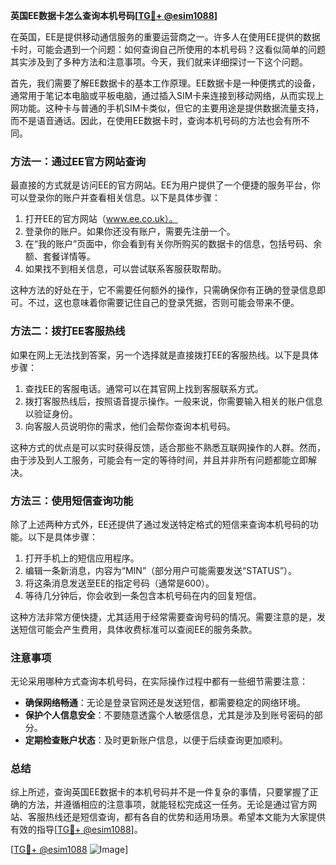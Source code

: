 **英国EE数据卡怎么查询本机号码[[TG💪+ @esim1088](https://t.me/s/esim1088)]**

在英国，EE是提供移动通信服务的重要运营商之一。许多人在使用EE提供的数据卡时，可能会遇到一个问题：如何查询自己所使用的本机号码？这看似简单的问题其实涉及到了多种方法和注意事项。今天，我们就来详细探讨一下这个问题。

首先，我们需要了解EE数据卡的基本工作原理。EE数据卡是一种便携式的设备，通常用于笔记本电脑或平板电脑，通过插入SIM卡来连接到移动网络，从而实现上网功能。这种卡与普通的手机SIM卡类似，但它的主要用途是提供数据流量支持，而不是语音通话。因此，在使用EE数据卡时，查询本机号码的方法也会有所不同。

### 方法一：通过EE官方网站查询

最直接的方式就是访问EE的官方网站。EE为用户提供了一个便捷的服务平台，你可以登录你的账户并查看相关信息。以下是具体步骤：

1. 打开EE的官方网站（www.ee.co.uk）。
2. 登录你的账户。如果你还没有账户，需要先注册一个。
3. 在“我的账户”页面中，你会看到有关你所购买的数据卡的信息，包括号码、余额、套餐详情等。
4. 如果找不到相关信息，可以尝试联系客服获取帮助。

这种方法的好处在于，它不需要任何额外的操作，只需确保你有正确的登录信息即可。不过，这也意味着你需要记住自己的登录凭据，否则可能会带来不便。

### 方法二：拨打EE客服热线

如果在网上无法找到答案，另一个选择就是直接拨打EE的客服热线。以下是具体步骤：

1. 查找EE的客服电话。通常可以在其官网上找到客服联系方式。
2. 拨打客服热线后，按照语音提示操作。一般来说，你需要输入相关的账户信息以验证身份。
3. 向客服人员说明你的需求，他们会帮你查询本机号码。

这种方式的优点是可以实时获得反馈，适合那些不熟悉互联网操作的人群。然而，由于涉及到人工服务，可能会有一定的等待时间，并且并非所有问题都能立即解决。

### 方法三：使用短信查询功能

除了上述两种方式外，EE还提供了通过发送特定格式的短信来查询本机号码的功能。以下是具体步骤：

1. 打开手机上的短信应用程序。
2. 编辑一条新消息，内容为“MIN”（部分用户可能需要发送“STATUS”）。
3. 将这条消息发送至EE的指定号码（通常是600）。
4. 等待几分钟后，你会收到一条包含本机号码在内的回复短信。

这种方法非常方便快捷，尤其适用于经常需要查询号码的情况。需要注意的是，发送短信可能会产生费用，具体收费标准可以查阅EE的服务条款。

### 注意事项

无论采用哪种方式查询本机号码，在实际操作过程中都有一些细节需要注意：

- **确保网络畅通**：无论是登录官网还是发送短信，都需要稳定的网络环境。
- **保护个人信息安全**：不要随意透露个人敏感信息，尤其是涉及到账号密码的部分。
- **定期检查账户状态**：及时更新账户信息，以便于后续查询更加顺利。

### 总结

综上所述，查询英国EE数据卡的本机号码并不是一件复杂的事情，只要掌握了正确的方法，并遵循相应的注意事项，就能轻松完成这一任务。无论是通过官方网站、客服热线还是短信查询，都有各自的优势和适用场景。希望本文能为大家提供有效的指导[[TG💪+ @esim1088](https://t.me/s/esim1088)]。

[[TG💪+ @esim1088](https://t.me/s/esim1088) ![Image](https://i.postimg.cc/4NQfJmqS/Snipaste-2025-05-13-00-14-12.png)]
